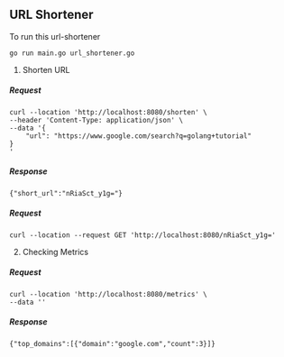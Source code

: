 ## URL Shortener

To run this url-shortener

```
go run main.go url_shortener.go
```

1. Shorten URL

##### Request
```
curl --location 'http://localhost:8080/shorten' \
--header 'Content-Type: application/json' \
--data '{
    "url": "https://www.google.com/search?q=golang+tutorial"
}
'
```

##### Response

```
{"short_url":"nRiaSct_y1g="}
```


##### Request

```
curl --location --request GET 'http://localhost:8080/nRiaSct_y1g=' 
```



2. Checking Metrics

##### Request
```
curl --location 'http://localhost:8080/metrics' \
--data ''
```

##### Response
```
{"top_domains":[{"domain":"google.com","count":3}]}
```